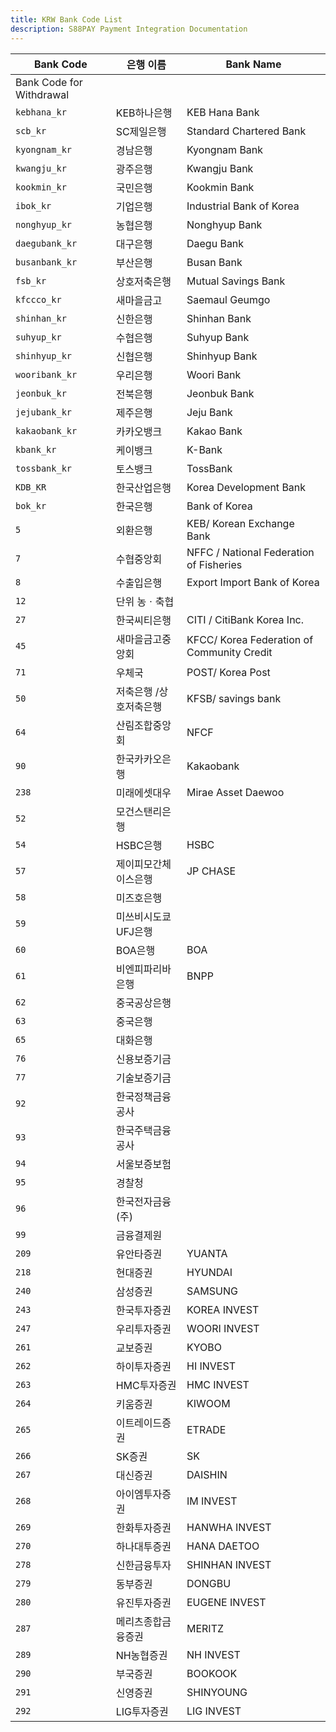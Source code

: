 ```yaml
---
title: KRW Bank Code List
description: S88PAY Payment Integration Documentation
---
```


| Bank Code                | 은행 이름              | Bank Name                                  |
| ------------------------ | ---------------------- | ------------------------------------------ |
| Bank Code for Withdrawal |
| `kebhana_kr`             | KEB하나은행            | KEB Hana Bank                              |
| `scb_kr`                 | SC제일은행             | Standard Chartered Bank                    |
| `kyongnam_kr`            | 경남은행               | Kyongnam Bank                              |
| `kwangju_kr`             | 광주은행               | Kwangju Bank                               |
| `kookmin_kr`             | 국민은행               | Kookmin Bank                               |
| `ibok_kr`                | 기업은행               | Industrial Bank of Korea                   |
| `nonghyup_kr`            | 농협은행               | Nonghyup Bank                              |
| `daegubank_kr`           | 대구은행               | Daegu Bank                                 |
| `busanbank_kr`           | 부산은행               | Busan Bank                                 |
| `fsb_kr`                 | 상호저축은행           | Mutual Savings Bank                        |
| `kfccco_kr`              | 새마을금고             | Saemaul Geumgo                             |
| `shinhan_kr`             | 신한은행               | Shinhan Bank                               |
| `suhyup_kr`              | 수협은행               | Suhyup Bank                                |
| `shinhyup_kr`            | 신협은행               | Shinhyup Bank                              |
| `wooribank_kr`           | 우리은행               | Woori Bank                                 |
| `jeonbuk_kr`             | 전북은행               | Jeonbuk Bank                               |
| `jejubank_kr`            | 제주은행               | Jeju Bank                                  |
| `kakaobank_kr`           | 카카오뱅크             | Kakao Bank                                 |
| `kbank_kr`               | 케이뱅크               | K-Bank                                     |
| `tossbank_kr`            | 토스뱅크               | TossBank                                   |
| `KDB_KR`                 | 한국산업은행           | Korea Development Bank                     |
| `bok_kr`                 | 한국은행               | Bank of Korea                              |
| `5`                      | 외환은행               | KEB/ Korean Exchange Bank                  |
| `7`                      | 수협중앙회             | NFFC / National Federation of Fisheries    |
| `8`                      | 수출입은행             | Export Import Bank of Korea                |
| `12`                     | 단위 농ㆍ축협          |                                            |
| `27`                     | 한국씨티은행           | CITI / CitiBank Korea Inc.                 |
| `45`                     | 새마을금고중앙회       | KFCC/ Korea Federation of Community Credit |
| `71`                     | 우체국                 | POST/ Korea Post                           |
| `50`                     | 저축은행 /상호저축은행 | KFSB/ savings bank                         |
| `64`                     | 산림조합중앙회         | NFCF                                       |
| `90`                     | 한국카카오은행         | Kakaobank                                  |
| `238`                    | 미래에셋대우           | Mirae Asset Daewoo                         |
| `52`                     | 모건스탠리은행         |                                            |
| `54`                     | HSBC은행               | HSBC                                       |
| `57`                     | 제이피모간체이스은행   | JP CHASE                                   |
| `58`                     | 미즈호은행             |                                            |
| `59`                     | 미쓰비시도쿄UFJ은행    |                                            |
| `60`                     | BOA은행                | BOA                                        |
| `61`                     | 비엔피파리바은행       | BNPP                                       |
| `62`                     | 중국공상은행           |                                            |
| `63`                     | 중국은행               |                                            |
| `65`                     | 대화은행               |                                            |
| `76`                     | 신용보증기금           |                                            |
| `77`                     | 기술보증기금           |                                            |
| `92`                     | 한국정책금융공사       |                                            |
| `93`                     | 한국주택금융공사       |                                            |
| `94`                     | 서울보증보험           |                                            |
| `95`                     | 경찰청                 |                                            |
| `96`                     | 한국전자금융(주)       |                                            |
| `99`                     | 금융결제원             |                                            |
| `209`                    | 유안타증권             | YUANTA                                     |
| `218`                    | 현대증권               | HYUNDAI                                    |
| `240`                    | 삼성증권               | SAMSUNG                                    |
| `243`                    | 한국투자증권           | KOREA INVEST                               |
| `247`                    | 우리투자증권           | WOORI INVEST                               |
| `261`                    | 교보증권               | KYOBO                                      |
| `262`                    | 하이투자증권           | HI INVEST                                  |
| `263`                    | HMC투자증권            | HMC INVEST                                 |
| `264`                    | 키움증권               | KIWOOM                                     |
| `265`                    | 이트레이드증권         | ETRADE                                     |
| `266`                    | SK증권                 | SK                                         |
| `267`                    | 대신증권               | DAISHIN                                    |
| `268`                    | 아이엠투자증권         | IM INVEST                                  |
| `269`                    | 한화투자증권           | HANWHA INVEST                              |
| `270`                    | 하나대투증권           | HANA DAETOO                                |
| `278`                    | 신한금융투자           | SHINHAN INVEST                             |
| `279`                    | 동부증권               | DONGBU                                     |
| `280`                    | 유진투자증권           | EUGENE INVEST                              |
| `287`                    | 메리츠종합금융증권     | MERITZ                                     |
| `289`                    | NH농협증권             | NH INVEST                                  |
| `290`                    | 부국증권               | BOOKOOK                                    |
| `291`                    | 신영증권               | SHINYOUNG                                  |
| `292`                    | LIG투자증권            | LIG INVEST                                 |
